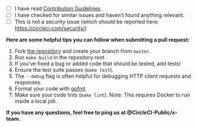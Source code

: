 - [ ] I have read [Contribution Guidelines](https://github.com/CircleCI-Public/circleci-cli/blob/master/CONTRIBUTING.md).
- [ ] I have checked for similar issues and haven't found anything relevant.
- [ ] This is not a security issue (which should be reported here: https://circleci.com/security/)

**Here are some helpful tips you can follow when submitting a pull request:**

1. Fork [the repository](https://github.com/CircleCI-Public/circleci-cli) and create your branch from `master`.
2. Run `make build` in the repository root.
3. If you've fixed a bug or added code that should be tested, add tests!
4. Ensure the test suite passes (`make test`).
5. The `--debug` flag is often helpful for debugging HTTP client requests and responses.
6. Format your code with [gofmt](https://golang.org/cmd/gofmt/).
7. Make sure your code lints (`make lint`). Note: This requires Docker to run inside a local job.

**If you have any questions, feel free to ping us at @CircleCI-Public/x-team.**
